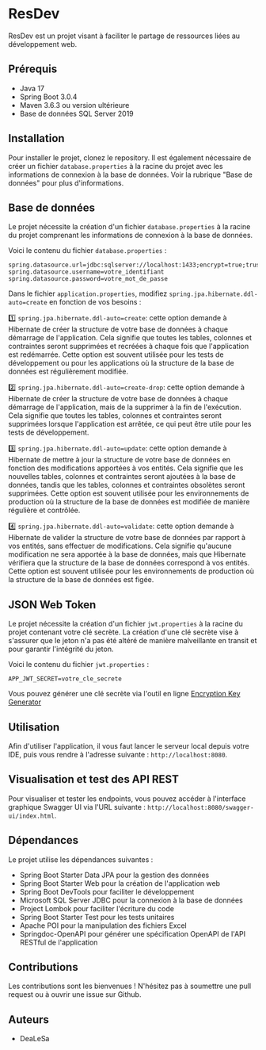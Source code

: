 # ResDev

ResDev est un projet visant à faciliter le partage de ressources liées au développement web.

## Prérequis

* Java 17
* Spring Boot 3.0.4
* Maven 3.6.3 ou version ultérieure
* Base de données SQL Server 2019

## Installation

Pour installer le projet, clonez le repository. Il est également nécessaire de créer un fichier `database.properties` à la racine du projet avec les informations de connexion à la base de données. Voir la rubrique "Base de données" pour plus d'informations.

## Base de données

Le projet nécessite la création d'un fichier `database.properties` à la racine du projet comprenant les informations de connexion à la base de données.

Voici le contenu du fichier `database.properties` :

```
spring.datasource.url=jdbc:sqlserver://localhost:1433;encrypt=true;trustServerCertificate=true;databaseName=nom_de_votre_base_de_données
spring.datasource.username=votre_identifiant
spring.datasource.password=votre_mot_de_passe
```
Dans le fichier `application.properties`, modifiez `spring.jpa.hibernate.ddl-auto=create` en fonction de vos besoins :

:one: `spring.jpa.hibernate.ddl-auto=create`: cette option demande à Hibernate de créer la structure de votre base de données à chaque démarrage de l'application. Cela signifie que toutes les tables, colonnes et contraintes seront supprimées et recréées à chaque fois que l'application est redémarrée. Cette option est souvent utilisée pour les tests de développement ou pour les applications où la structure de la base de données est régulièrement modifiée.

:two: `spring.jpa.hibernate.ddl-auto=create-drop`: cette option demande à Hibernate de créer la structure de votre base de données à chaque démarrage de l'application, mais de la supprimer à la fin de l'exécution. Cela signifie que toutes les tables, colonnes et contraintes seront supprimées lorsque l'application est arrêtée, ce qui peut être utile pour les tests de développement.

:three: `spring.jpa.hibernate.ddl-auto=update`: cette option demande à Hibernate de mettre à jour la structure de votre base de données en fonction des modifications apportées à vos entités. Cela signifie que les nouvelles tables, colonnes et contraintes seront ajoutées à la base de données, tandis que les tables, colonnes et contraintes obsolètes seront supprimées. Cette option est souvent utilisée pour les environnements de production où la structure de la base de données est modifiée de manière régulière et contrôlée.

:four: `spring.jpa.hibernate.ddl-auto=validate`: cette option demande à Hibernate de valider la structure de votre base de données par rapport à vos entités, sans effectuer de modifications. Cela signifie qu'aucune modification ne sera apportée à la base de données, mais que Hibernate vérifiera que la structure de la base de données correspond à vos entités. Cette option est souvent utilisée pour les environnements de production où la structure de la base de données est figée.

## JSON Web Token

Le projet nécessite la création d'un fichier `jwt.properties` à la racine du projet contenant votre clé secrète. La création d'une clé secrète vise à s'assurer que le jeton n'a pas été altéré de manière malveillante en transit et pour garantir l'intégrité du jeton.

Voici le contenu du fichier `jwt.properties` :

```
APP_JWT_SECRET=votre_cle_secrete
```
Vous pouvez générer une clé secrète via l'outil en ligne [Encryption Key Generator](https://www.allkeysgenerator.com/Random/Security-Encryption-Key-Generator.aspx)

## Utilisation

Afin d'utiliser l'application, il vous faut lancer le serveur local depuis votre IDE, puis vous rendre à l'adresse suivante : `http://localhost:8080`.

## Visualisation et test des API REST

Pour visualiser et tester les endpoints, vous pouvez accéder à l'interface graphique Swagger UI via l'URL suivante : `http://localhost:8080/swagger-ui/index.html`.

## Dépendances

Le projet utilise les dépendances suivantes :

- Spring Boot Starter Data JPA pour la gestion des données
- Spring Boot Starter Web pour la création de l'application web
- Spring Boot DevTools pour faciliter le développement
- Microsoft SQL Server JDBC pour la connexion à la base de données
- Project Lombok pour faciliter l'écriture du code
- Spring Boot Starter Test pour les tests unitaires
- Apache POI pour la manipulation des fichiers Excel
- Springdoc-OpenAPI pour générer une spécification OpenAPI de l'API RESTful de l'application

## Contributions

Les contributions sont les bienvenues ! N'hésitez pas à soumettre une pull request ou à ouvrir une issue sur Github.

## Auteurs

- DeaLeSa
